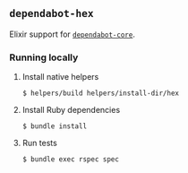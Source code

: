## `dependabot-hex`

Elixir support for [`dependabot-core`][core-repo].

### Running locally

1. Install native helpers
   ```
   $ helpers/build helpers/install-dir/hex
   ```

2. Install Ruby dependencies
   ```
   $ bundle install
   ```

3. Run tests
   ```
   $ bundle exec rspec spec
   ```

[core-repo]: https://github.com/dependabot/dependabot-core
